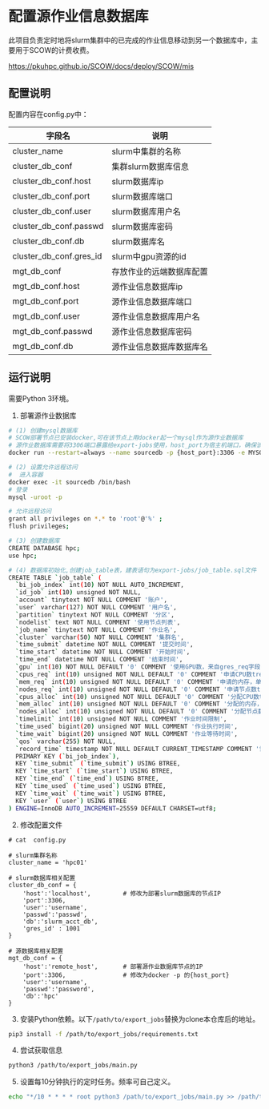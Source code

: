 # 配置源作业信息数据库

此项目负责定时地将slurm集群中的已完成的作业信息移动到另一个数据库中，主要用于SCOW的计费收费。

https://pkuhpc.github.io/SCOW/docs/deploy/SCOW/mis

## 配置说明

配置内容在config.py中：

| 字段名                  | 说明                     |
| ----------------------- | ------------------------ |
| cluster_name            | slurm中集群的名称        |
| cluster_db_conf         | 集群slurm数据库信息      |
| cluster_db_conf.host    | slurm数据库ip            |
| cluster_db_conf.port    | slurm数据库端口          |
| cluster_db_conf.user    | slurm数据库用户名        |
| cluster_db_conf.passwd  | slurm数据库密码          |
| cluster_db_conf.db      | slurm数据库名            |
| cluster_db_conf.gres_id | slurm中gpu资源的id       |
| mgt_db_conf             | 存放作业的远端数据库配置 |
| mgt_db_conf.host        | 源作业信息数据库ip       |
| mgt_db_conf.port        | 源作业信息数据库端口     |
| mgt_db_conf.user        | 源作业信息数据库用户名   |
| mgt_db_conf.passwd      | 源作业信息数据库密码     |
| mgt_db_conf.db          | 源作业信息数据库数据库名 |

## 运行说明

需要Python 3环境。

1. 部署源作业数据库

```bash
# (1) 创建mysql数据库
# SCOW部署节点已安装docker,可在该节点上用docker起一个mysql作为源作业数据库
# 源作业数据库需要将3306端口暴露给export-jobs使用，host_port为宿主机端口，确保该端口未被其他服务占用。可通过宿主机ip:host_port访问到源作业数据库，password为数据库的root密码。
docker run --restart=always --name sourcedb -p {host_port}:3306 -e MYSQL_ROOT_PASSWORD='{password}' -d mysql:8

# (2) 设置允许远程访问
#  进入容器
docker exec -it sourcedb /bin/bash
# 登录
mysql -uroot -p

# 允许远程访问
grant all privileges on *.* to 'root'@'%' ;
flush privileges;

# (3) 创建数据库
CREATE DATABASE hpc;
use hpc;

# (4) 数据库初始化,创建job_table表，建表语句为export-jobs/job_table.sql文件
CREATE TABLE `job_table` (
  `bi_job_index` int(10) NOT NULL AUTO_INCREMENT,
  `id_job` int(10) unsigned NOT NULL,
  `account` tinytext NOT NULL COMMENT '账户',
  `user` varchar(127) NOT NULL COMMENT '用户名',
  `partition` tinytext NOT NULL COMMENT '分区',
  `nodelist` text NOT NULL COMMENT '使用节点列表',
  `job_name` tinytext NOT NULL COMMENT '作业名',
  `cluster` varchar(50) NOT NULL COMMENT '集群名',
  `time_submit` datetime NOT NULL COMMENT '提交时间',
  `time_start` datetime NOT NULL COMMENT '开始时间',
  `time_end` datetime NOT NULL COMMENT '结束时间',
  `gpu` int(10) NOT NULL DEFAULT '0' COMMENT '使用GPU数，来自gres_req字段',
  `cpus_req` int(10) unsigned NOT NULL DEFAULT '0' COMMENT '申请CPU数tres_req',
  `mem_req` int(10) unsigned NOT NULL DEFAULT '0' COMMENT '申请的内存，单位MB，来自tres_req',
  `nodes_req` int(10) unsigned NOT NULL DEFAULT '0' COMMENT '申请节点数tres_req',
  `cpus_alloc` int(10) unsigned NOT NULL DEFAULT '0' COMMENT '分配CPU数tres_alloc',
  `mem_alloc` int(10) unsigned NOT NULL DEFAULT '0' COMMENT '分配的内存，单位MB，来自tres_alloc',
  `nodes_alloc` int(10) unsigned NOT NULL DEFAULT '0' COMMENT '分配节点数tres_alloc',
  `timelimit` int(10) unsigned NOT NULL COMMENT '作业时间限制',
  `time_used` bigint(20) unsigned NOT NULL COMMENT '作业执行时间',
  `time_wait` bigint(20) unsigned NOT NULL COMMENT '作业等待时间',
  `qos` varchar(255) NOT NULL,
  `record_time` timestamp NOT NULL DEFAULT CURRENT_TIMESTAMP COMMENT '记录时间',
  PRIMARY KEY (`bi_job_index`),
  KEY `time_submit` (`time_submit`) USING BTREE,
  KEY `time_start` (`time_start`) USING BTREE,
  KEY `time_end` (`time_end`) USING BTREE,
  KEY `time_used` (`time_used`) USING BTREE,
  KEY `time_wait` (`time_wait`) USING BTREE,
  KEY `user` (`user`) USING BTREE
) ENGINE=InnoDB AUTO_INCREMENT=25559 DEFAULT CHARSET=utf8;
```

2. 修改配置文件

```shell
# cat  config.py

# slurm集群名称
cluster_name = 'hpc01'

# slurm数据库相关配置
cluster_db_conf = {
    'host':'localhost',			# 修改为部署slurm数据库的节点IP
    'port':3306,
    'user':'username',
    'passwd':'passwd',
    'db':'slurm_acct_db',
    'gres_id' : 1001
}

# 源数据库相关配置
mgt_db_conf = {
    'host':'remote_host',		# 部署源作业数据库节点的IP
    'port':3306,				# 修改为docker -p 的{host_port}
    'user':'username',
    'passwd':'password',
    'db':'hpc'
}
```



3. 安装Python依赖。以下`/path/to/export_jobs`替换为clone本仓库后的地址。

```bash
pip3 install -f /path/to/export_jobs/requirements.txt
```

4. 尝试获取信息

```bash
python3 /path/to/export_jobs/main.py
```

5. 设置每10分钟执行的定时任务。频率可自己定义。

```bash
echo "*/10 * * * * root python3 /path/to/export_jobs/main.py >> /path/to/export_jobs/job_export.log 2>&1" >> /etc/crontab
```